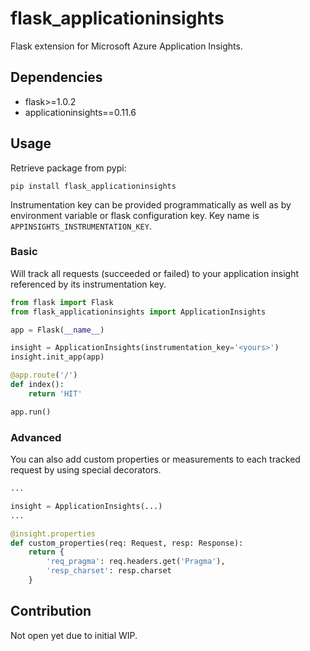 # flask_applicationinsights

Flask extension for Microsoft Azure Application Insights.

## Dependencies

- flask>=1.0.2
- applicationinsights==0.11.6

## Usage

Retrieve package from pypi:

```
pip install flask_applicationinsights
```

Instrumentation key can be provided programmatically as well as by environment variable or flask configuration key.
Key name is `APPINSIGHTS_INSTRUMENTATION_KEY`.

### Basic

Will track all requests (succeeded or failed) to your application insight referenced by its instrumentation key.

```python
from flask import Flask
from flask_applicationinsights import ApplicationInsights

app = Flask(__name__)

insight = ApplicationInsights(instrumentation_key='<yours>')
insight.init_app(app)

@app.route('/')
def index():
    return 'HIT'

app.run()
```

### Advanced

You can also add custom properties or measurements to each tracked request by using special decorators.

```python
...

insight = ApplicationInsights(...)
...

@insight.properties
def custom_properties(req: Request, resp: Response):
    return {
        'req_pragma': req.headers.get('Pragma'),
        'resp_charset': resp.charset
    }
```

## Contribution

Not open yet due to initial WIP.
